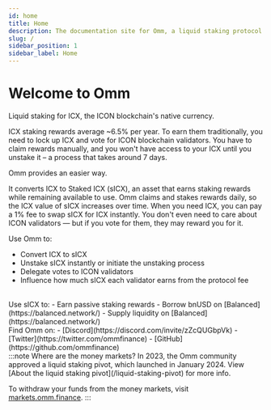 ```yaml
---
id: home
title: Home
description: The documentation site for Omm, a liquid staking protocol for the ICON blockchain.
slug: /
sidebar_position: 1
sidebar_label: Home
---
```


# Welcome to Omm
<p>Liquid staking for ICX, the ICON blockchain's native currency.</p>


ICX staking rewards average ~6.5% per year. To earn them traditionally, you need to lock up ICX and vote for ICON blockchain validators. You have to claim rewards manually, and you won't have access to your ICX until you unstake it – a process that takes around 7 days.

Omm provides an easier way.

It converts ICX to Staked ICX (sICX), an asset that earns staking rewards while remaining available to use. Omm claims and stakes rewards daily, so the ICX value of sICX increases over time. When you need ICX, you can pay a 1% fee to swap sICX for ICX instantly. You don't even need to care about ICON validators — but if you vote for them, they may reward you for it.

Use Omm to:
- Convert ICX to sICX
- Unstake sICX instantly or initiate the unstaking process
- Delegate votes to ICON validators
- Influence how much sICX each validator earns from the protocol fee

<br />
Use sICX to:
- Earn passive staking rewards
- Borrow bnUSD on [Balanced](https://balanced.network/)
- Supply liquidity on [Balanced](https://balanced.network/)

<br />
Find Omm on:
- [Discord](https://discord.com/invite/zZcQUGbpVk)
- [Twitter](https://twitter.com/ommfinance)
- [GitHub](https://github.com/ommfinance)

<br />
:::note Where are the money markets?
In 2023, the Omm community approved a liquid staking pivot, which launched in January 2024. View [About the liquid staking pivot](/liquid-staking-pivot) for more info.

To withdraw your funds from the money markets, visit [markets.omm.finance](https://markets.omm.finance/).
:::